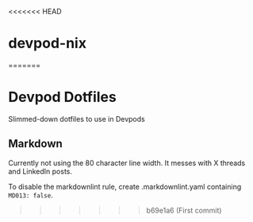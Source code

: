 <<<<<<< HEAD
# devpod-nix
=======
# Devpod Dotfiles

Slimmed-down dotfiles to use in Devpods

## Markdown

Currently not using the 80 character line width. It messes with X threads and LinkedIn posts.

To disable the markdownlint rule, create .markdownlint.yaml containing `MD013: false`.
>>>>>>> b69e1a6 (First commit)
